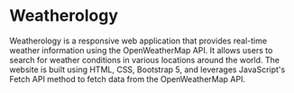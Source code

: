 # Weatherology
Weatherology is a responsive web application that provides real-time weather information using the OpenWeatherMap API. It allows users to search for weather conditions in various locations around the world. The website is built using HTML, CSS, Bootstrap 5, and leverages JavaScript's Fetch API method to fetch data from the OpenWeatherMap API.
